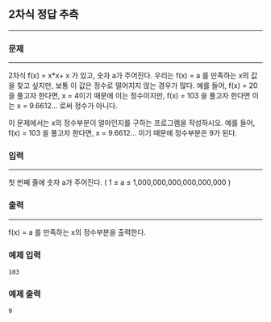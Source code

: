 ## 2차식 정답 추측
***
### 문제
***
2차식 f(x) = x*x+ x 가 있고, 숫자 a가 주어진다. 우리는 f(x) = a 를 만족하는 x의 값을 찾고 싶지만, 보통 이 값은 정수로 떨어지지 않는 경우가 많다. 예를 들어, f(x) = 20 을 풀고자 한다면, x = 4이기 때문에 이는 정수이지만, f(x) = 103 을 풀고자 한다면 이는 x = 9.6612... 로써 정수가 아니다.

이 문제에서는 x의 정수부분이 얼마인지를 구하는 프로그램을 작성하시오. 예를 들어, f(x) = 103 을 풀고자 한다면, x = 9.6612... 이기 때문에 정수부분은 9가 된다.

### 입력
***
첫 번째 줄에 숫자 a가 주어진다. ( 1 ≤ a ≤ 1,000,000,000,000,000,000 )  


### 출력
***
f(x) = a 를 만족하는 x의 정수부분을 출력한다.   

### 예제 입력
```
103
```
### 예제 출력
```
9
```
